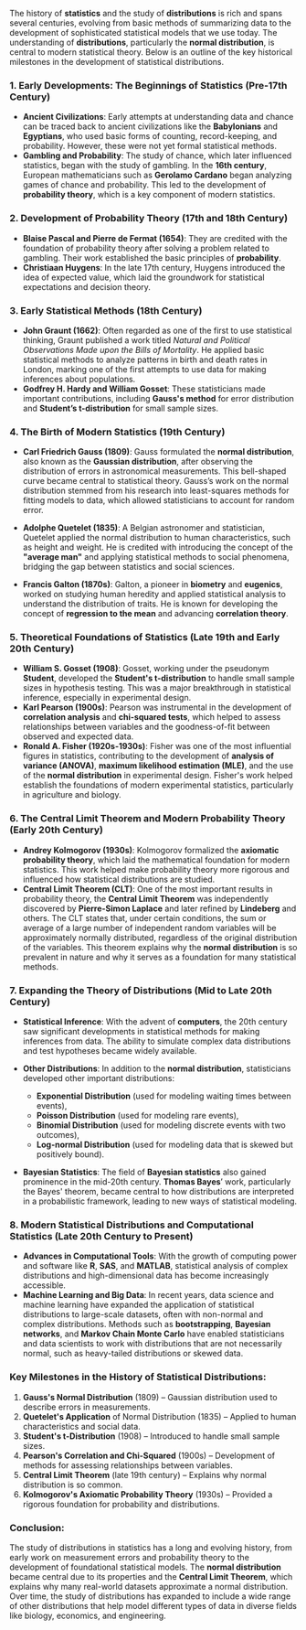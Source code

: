 The history of **statistics** and the study of **distributions** is rich and spans several centuries, evolving from basic methods of summarizing data to the development of sophisticated statistical models that we use today. The understanding of **distributions**, particularly the **normal distribution**, is central to modern statistical theory. Below is an outline of the key historical milestones in the development of statistical distributions.

### **1. Early Developments: The Beginnings of Statistics (Pre-17th Century)**

- **Ancient Civilizations**: Early attempts at understanding data and chance can be traced back to ancient civilizations like the **Babylonians** and **Egyptians**, who used basic forms of counting, record-keeping, and probability. However, these were not yet formal statistical methods.
- **Gambling and Probability**: The study of chance, which later influenced statistics, began with the study of gambling. In the **16th century**, European mathematicians such as **Gerolamo Cardano** began analyzing games of chance and probability. This led to the development of **probability theory**, which is a key component of modern statistics.

### **2. Development of Probability Theory (17th and 18th Century)**

- **Blaise Pascal and Pierre de Fermat (1654)**: They are credited with the foundation of probability theory after solving a problem related to gambling. Their work established the basic principles of **probability**.
- **Christiaan Huygens**: In the late 17th century, Huygens introduced the idea of expected value, which laid the groundwork for statistical expectations and decision theory.

### **3. Early Statistical Methods (18th Century)**

- **John Graunt (1662)**: Often regarded as one of the first to use statistical thinking, Graunt published a work titled *Natural and Political Observations Made upon the Bills of Mortality*. He applied basic statistical methods to analyze patterns in birth and death rates in London, marking one of the first attempts to use data for making inferences about populations.
- **Godfrey H. Hardy and William Gosset**: These statisticians made important contributions, including **Gauss's method** for error distribution and **Student’s t-distribution** for small sample sizes.

### **4. The Birth of Modern Statistics (19th Century)**

- **Carl Friedrich Gauss (1809)**: Gauss formulated the **normal distribution**, also known as the **Gaussian distribution**, after observing the distribution of errors in astronomical measurements. This bell-shaped curve became central to statistical theory. Gauss’s work on the normal distribution stemmed from his research into least-squares methods for fitting models to data, which allowed statisticians to account for random error.
  
- **Adolphe Quetelet (1835)**: A Belgian astronomer and statistician, Quetelet applied the normal distribution to human characteristics, such as height and weight. He is credited with introducing the concept of the **"average man"** and applying statistical methods to social phenomena, bridging the gap between statistics and social sciences.
  
- **Francis Galton (1870s)**: Galton, a pioneer in **biometry** and **eugenics**, worked on studying human heredity and applied statistical analysis to understand the distribution of traits. He is known for developing the concept of **regression to the mean** and advancing **correlation theory**.

### **5. Theoretical Foundations of Statistics (Late 19th and Early 20th Century)**

- **William S. Gosset (1908)**: Gosset, working under the pseudonym **Student**, developed the **Student's t-distribution** to handle small sample sizes in hypothesis testing. This was a major breakthrough in statistical inference, especially in experimental design.
- **Karl Pearson (1900s)**: Pearson was instrumental in the development of **correlation analysis** and **chi-squared tests**, which helped to assess relationships between variables and the goodness-of-fit between observed and expected data.
- **Ronald A. Fisher (1920s-1930s)**: Fisher was one of the most influential figures in statistics, contributing to the development of **analysis of variance (ANOVA)**, **maximum likelihood estimation (MLE)**, and the use of the **normal distribution** in experimental design. Fisher's work helped establish the foundations of modern experimental statistics, particularly in agriculture and biology.

### **6. The Central Limit Theorem and Modern Probability Theory (Early 20th Century)**

- **Andrey Kolmogorov (1930s)**: Kolmogorov formalized the **axiomatic probability theory**, which laid the mathematical foundation for modern statistics. This work helped make probability theory more rigorous and influenced how statistical distributions are studied.
- **Central Limit Theorem (CLT)**: One of the most important results in probability theory, the **Central Limit Theorem** was independently discovered by **Pierre-Simon Laplace** and later refined by **Lindeberg** and others. The CLT states that, under certain conditions, the sum or average of a large number of independent random variables will be approximately normally distributed, regardless of the original distribution of the variables. This theorem explains why the **normal distribution** is so prevalent in nature and why it serves as a foundation for many statistical methods.

### **7. Expanding the Theory of Distributions (Mid to Late 20th Century)**

- **Statistical Inference**: With the advent of **computers**, the 20th century saw significant developments in statistical methods for making inferences from data. The ability to simulate complex data distributions and test hypotheses became widely available.
  
- **Other Distributions**: In addition to the **normal distribution**, statisticians developed other important distributions:
  - **Exponential Distribution** (used for modeling waiting times between events),
  - **Poisson Distribution** (used for modeling rare events),
  - **Binomial Distribution** (used for modeling discrete events with two outcomes),
  - **Log-normal Distribution** (used for modeling data that is skewed but positively bound).

- **Bayesian Statistics**: The field of **Bayesian statistics** also gained prominence in the mid-20th century. **Thomas Bayes**’ work, particularly the Bayes' theorem, became central to how distributions are interpreted in a probabilistic framework, leading to new ways of statistical modeling.

### **8. Modern Statistical Distributions and Computational Statistics (Late 20th Century to Present)**

- **Advances in Computational Tools**: With the growth of computing power and software like **R**, **SAS**, and **MATLAB**, statistical analysis of complex distributions and high-dimensional data has become increasingly accessible.
- **Machine Learning and Big Data**: In recent years, data science and machine learning have expanded the application of statistical distributions to large-scale datasets, often with non-normal and complex distributions. Methods such as **bootstrapping**, **Bayesian networks**, and **Markov Chain Monte Carlo** have enabled statisticians and data scientists to work with distributions that are not necessarily normal, such as heavy-tailed distributions or skewed data.

### **Key Milestones in the History of Statistical Distributions:**
1. **Gauss's Normal Distribution** (1809) – Gaussian distribution used to describe errors in measurements.
2. **Quetelet's Application** of Normal Distribution (1835) – Applied to human characteristics and social data.
3. **Student's t-Distribution** (1908) – Introduced to handle small sample sizes.
4. **Pearson's Correlation and Chi-Squared** (1900s) – Development of methods for assessing relationships between variables.
5. **Central Limit Theorem** (late 19th century) – Explains why normal distribution is so common.
6. **Kolmogorov's Axiomatic Probability Theory** (1930s) – Provided a rigorous foundation for probability and distributions.

### **Conclusion:**
The study of distributions in statistics has a long and evolving history, from early work on measurement errors and probability theory to the development of foundational statistical models. The **normal distribution** became central due to its properties and the **Central Limit Theorem**, which explains why many real-world datasets approximate a normal distribution. Over time, the study of distributions has expanded to include a wide range of other distributions that help model different types of data in diverse fields like biology, economics, and engineering.
